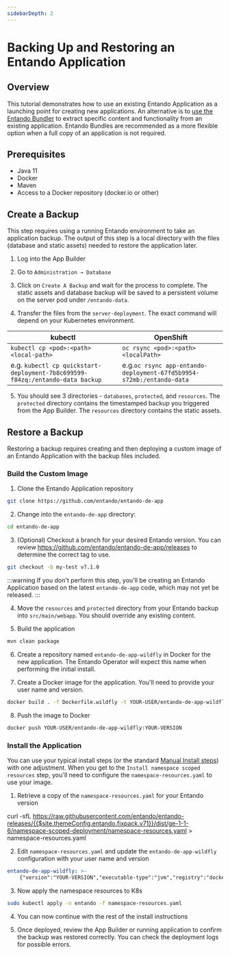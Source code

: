 ```yaml
---
sidebarDepth: 2
---
```

# Backing Up and Restoring an Entando Application

## Overview

This tutorial demonstrates how to use an existing Entando Application as a launching point for creating new applications. An alternative is to [use the Entando Bundler](../create/pb/export-bundle-from-application.md) to extract specific content and functionality from an existing application. Entando Bundles are recommended as a more flexible option when a full copy of an application is not required.

## Prerequisites
* Java 11
* Docker
* Maven
* Access to a Docker repository (docker.io or other)

## Create a Backup
This step requires using a running Entando environment to take an application backup.
The output of this step is a local directory with the files (database and static assets) needed to restore the application later.

1. Log into the App Builder

2. Go to `Administration → Database`

3. Click on `Create A Backup` and wait for the process to complete. The static assets and database backup will be saved to a persistent volume on the server pod under `/entando-data`.

4. Transfer the files from the `server-deployment`. The exact command will depend on your Kubernetes environment.

| kubectl | OpenShift |
| ------- | --------- |
| `kubectl cp <pod>:<path> <local-path>` | `oc rsync <pod>:<path> <localPath>` |
| e.g. `kubectl cp quickstart-deployment-7b8c699599-f84zq:/entando-data backup` | e.g.`oc rsync app-entando-deployment-67fd5b9954-s72mb:/entando-data`|

5. You should see 3 directories - `databases`, `protected`, and `resources`.
The `protected` directory contains the timestamped backup you triggered from the App Builder. The `resources` directory contains the static assets. 

## Restore a Backup
Restoring a backup requires creating and then deploying a custom image of an Entando Application with the
backup files included. 

### Build the Custom Image
1.  Clone the Entando Application repository
```sh
git clone https://github.com/entando/entando-de-app
```

2.  Change into the `entando-de-app` directory:
```sh
cd entando-de-app
```

3. (Optional) Checkout a branch for your desired Entando version. You can review <https://github.com/entando/entando-de-app/releases> to determine the correct tag to use. 
   
```sh
git checkout -b my-test v7.1.0
```
:::warning
If you don't perform this step, you'll be creating an Entando Application based on the latest `entando-de-app` code, which may not yet be released.
:::


4.  Move the `resources` and `protected` directory from your Entando backup into `src/main/webapp`. You should override any existing content.

5.  Build the application
```sh
mvn clean package
```
6.  Create a repository named `entando-de-app-wildfly` in Docker for the new application. The Entando Operator will expect this name when performing the initial install.

7. Create a Docker image for the application. You'll need to provide your user name and version.
```sh
docker build . -f Dockerfile.wildfly -t YOUR-USER/entando-de-app-wildfly:YOUR-VERSION
```

8.  Push the image to Docker
```sh
docker push YOUR-USER/entando-de-app-wildfly:YOUR-VERSION
```

### Install the Application
You can use your typical install steps (or the standard [Manual Install steps](../../docs/getting-started/#manual-install)) with one adjustment. When you get to the `Install namespace scoped resources` step, you'll need to configure the `namespace-resources.yaml` to use your image. 

1. Retrieve a copy of the `namespace-resources.yaml` for your Entando version

<EntandoCode>curl -sfL https://raw.githubusercontent.com/entando/entando-releases/{{$site.themeConfig.entando.fixpack.v71}}/dist/ge-1-1-6/namespace-scoped-deployment/namespace-resources.yaml > namespace-resources.yaml</EntandoCode>


2. Edit `namespace-resources.yaml` and update the `entando-de-app-wildfly` configuration with your user name and version
```yaml
entando-de-app-wildfly: >-
    {"version":"YOUR-VERSION","executable-type":"jvm","registry":"docker.io","organization":"YOUR-USER"}
``` 
3. Now apply the namespace resources to K8s
```sh
sudo kubectl apply -n entando -f namespace-resources.yaml
```

4. You can now continue with the rest of the install instructions

5. Once deployed, review the App Builder or running application to confirm the backup was restored correctly. You can check the deployment logs for possible errors.
